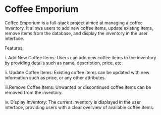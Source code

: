 
# Coffee Emporium


Coffee Emporium is a full-stack project aimed at managing a coffee inventory. It allows users to add new coffee items, update existing items, remove items from the database, and display the inventory in the user interface.

Features:

i. Add New Coffee Items: Users can add new coffee items to the inventory by providing details such as name, description, price, etc.

ii. Update Coffee Items: Existing coffee items can be updated with new information such as price, or any other attributes.

iii.Remove Coffee Items: Unwanted or discontinued coffee items can be removed from the inventory.

iv. Display Inventory: The current inventory is displayed in the user interface, providing users with a clear overview of available coffee items.
